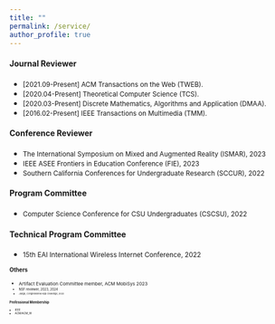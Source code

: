 ```yaml
---
title: ""
permalink: /service/
author_profile: true
---
```

#### Journal Reviewer
<!-- * [2021-Present] Reviewer for the Journal ACM Transactions on Social Computing(TSC).-->
<!-- * <small>[2022.06-Present] IEEE Transactions on Emerging Topics in Computing (TETC).</small> -->
<!-- * <small>[2022.06-Present] IEEE Transactions on Learning Technologies (TLT).</small>-->
* <small>[2021.09-Present] ACM Transactions on the Web (TWEB).</small>
* <small>[2020.04-Present] Theoretical Computer Science (TCS).</small>
* <small>[2020.03-Present] Discrete Mathematics, Algorithms and Application (DMAA).</small>
* <small>[2016.02-Present] IEEE Transactions on Multimedia (TMM).</small>

#### Conference Reviewer
* <small>The International Symposium on Mixed and Augmented Reality (ISMAR), 2023</small>
* <small>IEEE ASEE Frontiers in Education Conference (FIE), 2023</small>
* <small>Southern California Conferences for Undergraduate Research (SCCUR), 2022</small>

#### Program Committee
* <small>Computer Science Conference for CSU Undergraduates (CSCSU), 2022</small>
<!--(https://cscsu-conference.github.io/)-->

#### Technical Program Committee
<!-- * <small>[[EAI WiCON 2022](https://wicon.eai-conferences.org/2022/)] 15th EAI International Wireless Internet Conference, 2022</small>--> 
* <small> 15th EAI International Wireless Internet Conference, 2022 <small>

#### Others
* <small> Artifact Evaluation Committee member, ACM MobiSys 2023 <small> 
* <small> NSF reviewer, 2023, 2024 <small>
* <small> Judge, Congressional App Challenge, 2022 <small>
 
#### Professional Membership
  * <small>IEEE</small>
  * <small>ACM/ACM_W</small>
